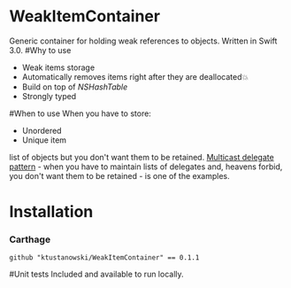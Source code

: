 # WeakItemContainer
Generic container for holding weak references to objects. Written in Swift 3.0.
#Why to use
* Weak items storage
* Automatically removes items right after they are deallocated💥
* Build on top of *NSHashTable*
* Strongly typed

#When to use
When you have to store: 
* Unordered
* Unique item

list of objects but you don't want them to be retained. [Multicast delegate pattern](http://blog.scottlogic.com/2012/11/19/a-multicast-delegate-pattern-for-ios-controls.html) - when you have to maintain lists of delegates and, heavens forbid, you don't want them to be retained - is one of the examples. 
# Installation
### Carthage
```
github "ktustanowski/WeakItemContainer" == 0.1.1
```
#Unit tests
Included and available to run locally.
